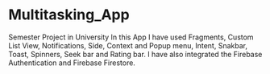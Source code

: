 # Multitasking_App
Semester Project in University
In this App I have used Fragments, Custom List View, Notifications, Side, Context and Popup menu, Intent, Snakbar, Toast, Spinners, Seek bar and Rating bar.
I have also integrated the Firebase Authentication and Firebase Firestore.
